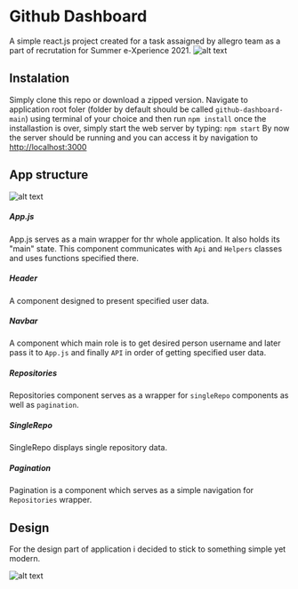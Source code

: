 # Github Dashboard

A simple react.js project created for a task assaigned by allegro team as a part of recrutation for Summer e-Xperience 2021.
![alt text](https://assets.allegrostatic.com/opbox/allegro.pl/praca/SummerEXperience2017/6NLsgapwsVFBO80mFbO3cx-w1920-h360.png "summer experience logo")
## Instalation

Simply clone this repo or download a zipped version.
Navigate to application root foler (folder by default should be called `github-dashboard-main`) using terminal of your choice and then run
`npm install`
once the installastion is over, simply start the web server by typing:
`npm start`
By now the server should be running and you can access it by navigation to
[http://localhost:3000](http://localhost:3000)

## App structure
![alt text](https://i.ibb.co/FqfB6Td/diagram.png "Application structure diagram")

##### App.js
App.js serves as a main wrapper for thr whole application. It also holds its "main" state. This component communicates with `Api` and `Helpers` classes and uses functions specified there.

##### Header
A component designed to present specified user data.
##### Navbar
A component which main role is to get desired person username and later pass it to `App.js` and finally `API` in order of getting specified user data.
##### Repositories
Repositories component serves as a wrapper for `singleRepo` components as well as `pagination`.
##### SingleRepo
SingleRepo displays single repository data. 
##### Pagination
Pagination is a component which serves as a simple navigation for `Repositories` wrapper. 


## Design
For the design part of application i decided to stick to something simple yet modern.

![alt text](https://i.ibb.co/bJHQ4f7/Web-1920-1.png "Application structure diagram")

